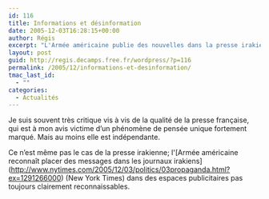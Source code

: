 ```yaml
---
id: 116
title: Informations et désinformation
date: 2005-12-03T16:28:15+00:00
author: Régis
excerpt: "L'Armée américaine publie des nouvelles dans la presse irakienne"
layout: post
guid: http://regis.decamps.free.fr/wordpress/?p=116
permalink: /2005/12/informations-et-desinformation/
tmac_last_id:
  - ""
categories:
  - Actualités
---
```

Je suis souvent très critique vis à vis de la qualité de la presse française, qui est à mon avis victime d&rsquo;un phénomène de pensée unique fortement marqué. Mais au moins elle est indépendante.

Ce n&rsquo;est même pas le cas de la presse irakienne; l'\[Armée américaine reconnaît placer des messages dans les journaux irakiens\](http://www.nytimes.com/2005/12/03/politics/03propaganda.html?ex=1291266000) (New York Times) dans des espaces publicitaires pas toujours clairement reconnaissables.
